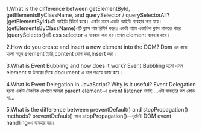 1.What is the difference between getElementById, getElementsByClassName, and querySelector / querySelectorAll?
(getElementById)এটি আইডি রিটার্ন করে। একটা নামে একটা আইডি ব্যবহার করা যায়।
(getElementsByClassName)এটি ক্লাস নাম রিটার্ন করে।একটা নামে একাধিক ক্লাস থাকতে পারে 
(querySelector)এটি css selector এ ব্যবহার করা হয়।প্রথম element ব্যবহার করে।

2.How do you create and insert a new element into the DOM?
Dom এর কাজ হলো  নতুন element তৈরি,content যোগ করা,Insert করা।

3.What is Event Bubbling and how does it work?
Event Bubbling হলো  এমন element যা উপরের দিকে document এ চলে গওয়ে কাজ করে।

4.What is Event Delegation in JavaScript? Why is it useful?
Event Delegation হলো একটা টেকনিক যেখানে আমরা parent element-এ event listener বসাই....এটা ব্যবহারে কম কোড লা...

5.What is the difference between preventDefault() and stopPropagation() methods?
preventDefault() আর stopPropagation()—দুটোই DOM event handling-এ ব্যবহার হয়।